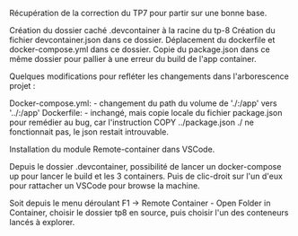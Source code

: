 Récupération de la correction du TP7 pour partir sur une bonne base.

Création du dossier caché .devcontainer à la racine du tp-8
Création du fichier devcontainer.json dans ce dossier.
Déplacement du dockerfile et docker-compose.yml dans ce dossier.
Copie du package.json dans ce même dossier pour pallier à une erreur du build de l'app container.

Quelques modifications pour refléter les changements dans l'arborescence projet :

Docker-compose.yml:
    - changement du path du volume de './:/app'  vers  '../:/app'
Dockerfile:
    - inchangé, mais copie locale du fichier package.json pour remédier au bug, car l'instruction COPY ../package.json ./ ne fonctionnait pas, le json restait introuvable.


Installation du module Remote-container dans VSCode.

Depuis le dossier .devcontainer, possibilité de lancer un docker-compose up pour lancer le build et les 3 containers. Puis de clic-droit sur l'un d'eux pour rattacher un VSCode pour browse la machine.

Soit depuis le menu déroulant F1 -> Remote Container - Open Folder in Container, choisir le dossier tp8 en source, puis choisir l'un des conteneurs lancés à explorer.